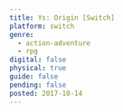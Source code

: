```yaml
---
title: Ys: Origin [Switch]
platform: switch
genre:
  - action-adventure
  - rpg
digital: false
physical: true
guide: false
pending: false
posted: 2017-10-14
---
```

